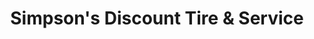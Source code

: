 ---
title: "Simpson's Discount Tire & Service"
url: /bishop/simpsons-discount-tire-und-service/
shop: Reifen
---